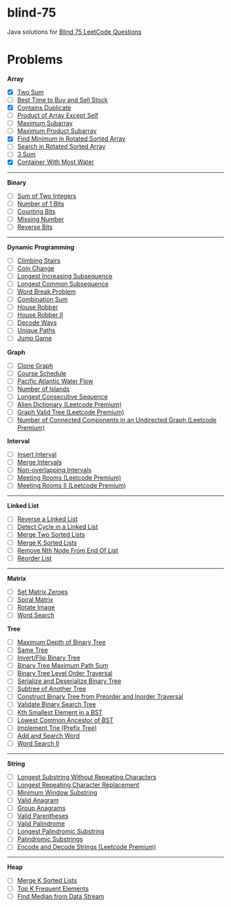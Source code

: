 # blind-75
Java solutions for [Blind 75 LeetCode Questions](https://leetcode.com/discuss/general-discussion/460599/blind-75-leetcode-questions)

# Problems

**Array**

- [X]  [Two Sum](https://leetcode.com/problems/two-sum/)
- [ ]  [Best Time to Buy and Sell Stock](https://leetcode.com/problems/best-time-to-buy-and-sell-stock/)
- [X]  [Contains Duplicate](https://leetcode.com/problems/contains-duplicate/)
- [ ]  [Product of Array Except Self](https://leetcode.com/problems/product-of-array-except-self/)
- [ ]  [Maximum Subarray](https://leetcode.com/problems/maximum-subarray/)
- [ ]  [Maximum Product Subarray](https://leetcode.com/problems/maximum-product-subarray/)
- [X]  [Find Minimum in Rotated Sorted Array](https://leetcode.com/problems/find-minimum-in-rotated-sorted-array/)
- [ ]  [Search in Rotated Sorted Array](https://leetcode.com/problems/search-in-rotated-sorted-array/)
- [ ]  [3 Sum](https://leetcode.com/problems/3sum/)
- [X]  [Container With Most Water](https://leetcode.com/problems/container-with-most-water/)

---

**Binary**

- [ ]  [Sum of Two Integers](https://leetcode.com/problems/sum-of-two-integers/)
- [ ]  [Number of 1 Bits](https://leetcode.com/problems/number-of-1-bits/)
- [ ]  [Counting Bits](https://leetcode.com/problems/counting-bits/)
- [ ]  [Missing Number](https://leetcode.com/problems/missing-number/)
- [ ]  [Reverse Bits](https://leetcode.com/problems/reverse-bits/)

---

**Dynamic Programming**

- [ ]  [Climbing Stairs](https://leetcode.com/problems/climbing-stairs/)
- [ ]  [Coin Change](https://leetcode.com/problems/coin-change/)
- [ ]  [Longest Increasing Subsequence](https://leetcode.com/problems/longest-increasing-subsequence/)
- [ ]  [Longest Common Subsequence](https://leetcode.com/problems/longest-common-subsequence/)
- [ ]  [Word Break Problem](https://leetcode.com/problems/word-break/)
- [ ]  [Combination Sum](https://leetcode.com/problems/combination-sum-iv/)
- [ ]  [House Robber](https://leetcode.com/problems/house-robber/)
- [ ]  [House Robber II](https://leetcode.com/problems/house-robber-ii/)
- [ ]  [Decode Ways](https://leetcode.com/problems/decode-ways/)
- [ ]  [Unique Paths](https://leetcode.com/problems/unique-paths/)
- [ ]  [Jump Game](https://leetcode.com/problems/jump-game/)

**Graph**

- [ ]  [Clone Graph](https://leetcode.com/problems/clone-graph/)
- [ ]  [Course Schedule](https://leetcode.com/problems/course-schedule/)
- [ ]  [Pacific Atlantic Water Flow](https://leetcode.com/problems/pacific-atlantic-water-flow/)
- [ ]  [Number of Islands](https://leetcode.com/problems/number-of-islands/)
- [ ]  [Longest Consecutive Sequence](https://leetcode.com/problems/longest-consecutive-sequence/)
- [ ]  [Alien Dictionary (Leetcode Premium)](https://leetcode.com/problems/alien-dictionary/)
- [ ]  [Graph Valid Tree (Leetcode Premium)](https://leetcode.com/problems/graph-valid-tree/)
- [ ]  [Number of Connected Components in an Undirected Graph (Leetcode Premium)](https://leetcode.com/problems/number-of-connected-components-in-an-undirected-graph/)

**Interval**

- [ ]  [Insert Interval](https://leetcode.com/problems/insert-interval/)
- [ ]  [Merge Intervals](https://leetcode.com/problems/merge-intervals/)
- [ ]  [Non-overlapping Intervals](https://leetcode.com/problems/non-overlapping-intervals/)
- [ ]  [Meeting Rooms (Leetcode Premium)](https://leetcode.com/problems/meeting-rooms/)
- [ ]  [Meeting Rooms II (Leetcode Premium)](https://leetcode.com/problems/meeting-rooms-ii/)

---

**Linked List**

- [ ]  [Reverse a Linked List](https://leetcode.com/problems/reverse-linked-list/)
- [ ]  [Detect Cycle in a Linked List](https://leetcode.com/problems/linked-list-cycle/)
- [ ]  [Merge Two Sorted Lists](https://leetcode.com/problems/merge-two-sorted-lists/)
- [ ]  [Merge K Sorted Lists](https://leetcode.com/problems/merge-k-sorted-lists/)
- [ ]  [Remove Nth Node From End Of List](https://leetcode.com/problems/remove-nth-node-from-end-of-list/)
- [ ]  [Reorder List](https://leetcode.com/problems/reorder-list/)

---

**Matrix**

- [ ]  [Set Matrix Zeroes](https://leetcode.com/problems/set-matrix-zeroes/)
- [ ]  [Spiral Matrix](https://leetcode.com/problems/spiral-matrix/)
- [ ]  [Rotate Image](https://leetcode.com/problems/rotate-image/)
- [ ]  [Word Search](https://leetcode.com/problems/word-search/)

**Tree**

- [ ]  [Maximum Depth of Binary Tree](https://leetcode.com/problems/maximum-depth-of-binary-tree/)
- [ ]  [Same Tree](https://leetcode.com/problems/same-tree/)
- [ ]  [Invert/Flip Binary Tree](https://leetcode.com/problems/invert-binary-tree/)
- [ ]  [Binary Tree Maximum Path Sum](https://leetcode.com/problems/binary-tree-maximum-path-sum/)
- [ ]  [Binary Tree Level Order Traversal](https://leetcode.com/problems/binary-tree-level-order-traversal/)
- [ ]  [Serialize and Deserialize Binary Tree](https://leetcode.com/problems/serialize-and-deserialize-binary-tree/)
- [ ]  [Subtree of Another Tree](https://leetcode.com/problems/subtree-of-another-tree/)
- [ ]  [Construct Binary Tree from Preorder and Inorder Traversal](https://leetcode.com/problems/construct-binary-tree-from-preorder-and-inorder-traversal/)
- [ ]  [Validate Binary Search Tree](https://leetcode.com/problems/validate-binary-search-tree/)
- [ ]  [Kth Smallest Element in a BST](https://leetcode.com/problems/kth-smallest-element-in-a-bst/)
- [ ]  [Lowest Common Ancestor of BST](https://leetcode.com/problems/lowest-common-ancestor-of-a-binary-search-tree/)
- [ ]  [Implement Trie (Prefix Tree)](https://leetcode.com/problems/implement-trie-prefix-tree/)
- [ ]  [Add and Search Word](https://leetcode.com/problems/add-and-search-word-data-structure-design/)
- [ ]  [Word Search II](https://leetcode.com/problems/word-search-ii/)

---

**String**

- [ ]  [Longest Substring Without Repeating Characters](https://leetcode.com/problems/longest-substring-without-repeating-characters/)
- [ ]  [Longest Repeating Character Replacement](https://leetcode.com/problems/longest-repeating-character-replacement/)
- [ ]  [Minimum Window Substring](https://leetcode.com/problems/minimum-window-substring/)
- [ ]  [Valid Anagram](https://leetcode.com/problems/valid-anagram/)
- [ ]  [Group Anagrams](https://leetcode.com/problems/group-anagrams/)
- [ ]  [Valid Parentheses](https://leetcode.com/problems/valid-parentheses/)
- [ ]  [Valid Palindrome](https://leetcode.com/problems/valid-palindrome/)
- [ ]  [Longest Palindromic Substring](https://leetcode.com/problems/longest-palindromic-substring/)
- [ ]  [Palindromic Substrings](https://leetcode.com/problems/palindromic-substrings/)
- [ ]  [Encode and Decode Strings (Leetcode Premium)](https://leetcode.com/problems/encode-and-decode-strings/)

---

**Heap**

- [ ]  [Merge K Sorted Lists](https://leetcode.com/problems/merge-k-sorted-lists/)
- [ ]  [Top K Frequent Elements](https://leetcode.com/problems/top-k-frequent-elements/)
- [ ]  [Find Median from Data Stream](https://leetcode.com/problems/find-median-from-data-stream/)